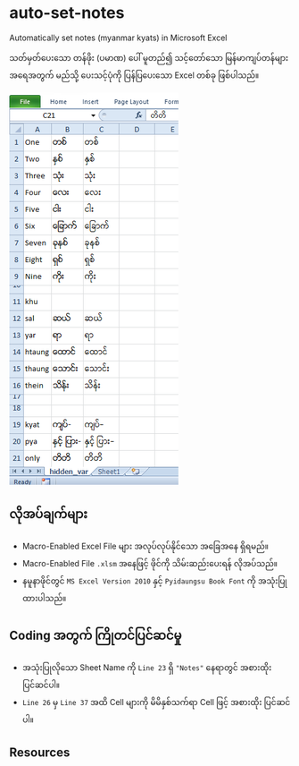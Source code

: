 # auto-set-notes
Automatically set notes (myanmar kyats) in  Microsoft Excel

သတ်မှတ်ပေးသော တန်ဖိုး (ပမာဏ) ပေါ် မူတည်၍ သင့်တော်သော မြန်မာကျပ်တန်များ အရေအတွက်  မည်သို့ ပေးသင့်ပုံကို ပြန်ပြပေးသော Excel တစ်ခု ဖြစ်ပါသည်။

<img src="https://github.com/chitkokooo/excel-figure-to-word-en-mm/blob/main/hidden_var.png" alt="hidden_var excel Sheet">

## လိုအပ်ချက်များ
- Macro-Enabled Excel File များ အလုပ်လုပ်နိုင်သော အခြေအနေ ရှိရမည်။
- Macro-Enabled File `.xlsm` အနေဖြင့် ဖိုင်ကို သိမ်းဆည်းပေးရန် လိုအပ်သည်။
- နမူနာဖိုင်တွင် `MS Excel Version 2010` နှင့် `Pyidaungsu Book Font` ကို အသုံးပြုထားပါသည်။

##  Coding အတွက် ကြိုတင်ပြင်ဆင်မှု
- အသုံးပြုလိုသော Sheet Name ကို `Line 23` ရှိ `"Notes"` နေရာတွင် အစားထိုး ပြင်ဆင်ပါ။
- `Line 26` မှ `Line 37` အထိ Cell များကို မိမိနှစ်သက်ရာ Cell ဖြင့် အစားထိုး ပြင်ဆင်ပါ။

## Resources
